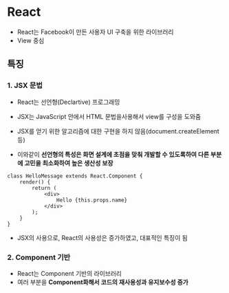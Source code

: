 # React

- React는 Facebook이 만든 사용자 UI 구축을 위한 라이브러리
- View 중심

## 특징

### 1. JSX 문법

- React는 선언형(Declartive) 프로그래밍

- JSX는 JavaScript 안에서 HTML 문법을사용해서 view를 구성을 도와줌
- JSX를 얻기 위한 알고리즘에 대한 구현을 하지 않음(document.createElement 등)
- 이와같이 **선언형의 특성은 화면 설계에 초점을 맞춰 개발할 수 있도록하여 다른 부분에 고민을 최소화하여 높은 생산성 보장**

```react
class HelloMessage extends React.Component {
    render() {
        return (
        	<div>
            	Hello {this.props.name}
            </div>
        );
    }
}
```

- JSX의 사용으로, React의 사용성은 증가하였고, 대표적인 특징이 됨

### 2. Component 기반

- React는 Component 기반의 라이브러리
- 여러 부분을 **Component화해서 코드의 재사용성과 유지보수성 증가**


